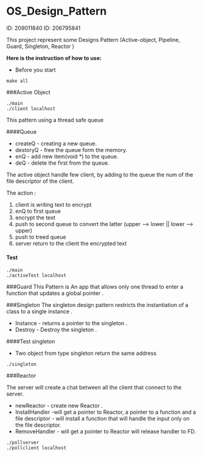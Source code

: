 # OS_Design_Pattern

ID: 209011840 ID: 206795841

This project represent some Designs Pattern (Active-object, Pipeline, Guard, Singleton, Reactor )

**Here is the instruction of how to use:**

- Before you start

<div dir='ltr'>

    make all
   

</div>



###Active Object
<div dir='ltr'>

    ./main
    ./client localhost
        

</div>

This pattern using a thread safe queue  

####Queue

- createQ - creating a new queue.
- destoryQ - free the queue form the memory.
- enQ - add new item(void *) to the queue. 
- deQ - delete the first from the queue.


The active object handle few client, by adding to the queue the num of the file descriptor of the client.

The action : 

1. client is writing  text to encrypt
2. enQ to first queue
3. encrypt the text
4. push to second queue to convert the latter (upper --> lower || lower --> upper)
5. push to treed queue 
6. server return to the client the encrypted text

#### Test 

<div dir='ltr'>

    ./main
    ./activeTest localhost


</div>


###Guard
This Pattern is An app that allows only one thread to enter a function that updates a global pointer .

###Singleton 
The singleton design pattern restricts the instantiation of a class to a single instance .

- Instance -  returns a pointer to the singleton .
- Destroy - Destroy the singleton .

####Test singleton 
- Two object from type singleton return the same address 
<div dir='ltr'>

    ./singleton

</div>

###Reactor 

The server will create a chat between all the client that connect to the server. 

- newReactor - create new Reactor .
- InstallHandler -will get a pointer to Reactor, a pointer to a function and a file descriptor - will install a function that will handle the input only on the file descriptor.
- RemoveHandler - will get a pointer to Reactor will release handler to FD.

<div dir='ltr'>

    ./pollserver
    ./pollclient localhost

</div>